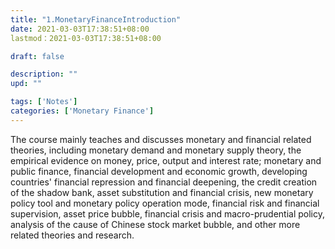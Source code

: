 ```yaml
---
title: "1.MonetaryFinanceIntroduction"
date: 2021-03-03T17:38:51+08:00
lastmod：2021-03-03T17:38:51+08:00

draft: false

description: ""
upd: ""

tags: ['Notes']
categories: ['Monetary Finance']
---
```


The course mainly teaches and discusses monetary and financial related theories, including monetary demand and monetary supply theory, the empirical evidence on money, price, output and interest rate; monetary and public finance, financial development and economic growth, developing countries' financial repression and financial deepening, the credit creation of the shadow bank, asset substitution and financial crisis, new monetary policy tool and monetary policy operation mode, financial risk and financial supervision, asset price bubble, financial crisis and macro-prudential policy, analysis of the cause of Chinese stock market bubble, and other more related theories and research.
